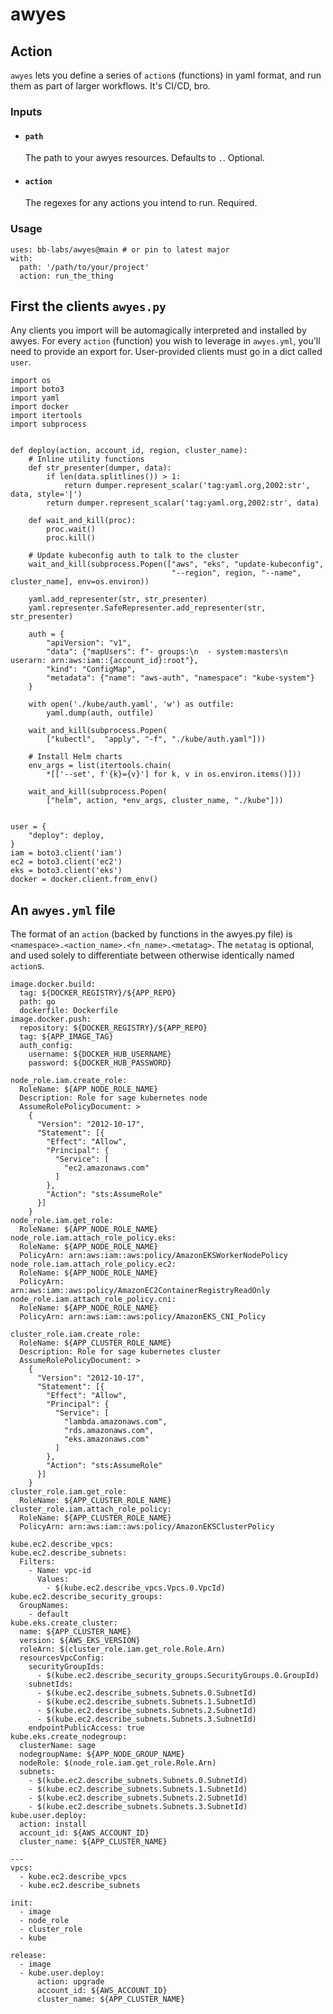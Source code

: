 # awyes

## Action

`awyes` lets you define a series of `action`s (functions) in yaml format, and run them as part of larger workflows. It's CI/CD, bro.

### Inputs

- #### `path`
  The path to your awyes resources. Defaults to `.`. Optional.
- #### `action`
  The regexes for any actions you intend to run. Required.

### Usage

```
uses: bb-labs/awyes@main # or pin to latest major
with:
  path: '/path/to/your/project'
  action: run_the_thing
```

## First the clients `awyes.py`

Any clients you import will be automagically interpreted and installed by awyes. For every `action` (function) you wish to leverage in `awyes.yml`, you'll need to provide an export for. User-provided clients must go in a dict called `user`.

```
import os
import boto3
import yaml
import docker
import itertools
import subprocess


def deploy(action, account_id, region, cluster_name):
    # Inline utility functions
    def str_presenter(dumper, data):
        if len(data.splitlines()) > 1:
            return dumper.represent_scalar('tag:yaml.org,2002:str', data, style='|')
        return dumper.represent_scalar('tag:yaml.org,2002:str', data)

    def wait_and_kill(proc):
        proc.wait()
        proc.kill()

    # Update kubeconfig auth to talk to the cluster
    wait_and_kill(subprocess.Popen(["aws", "eks", "update-kubeconfig",
                                    "--region", region, "--name", cluster_name], env=os.environ))

    yaml.add_representer(str, str_presenter)
    yaml.representer.SafeRepresenter.add_representer(str, str_presenter)

    auth = {
        "apiVersion": "v1",
        "data": {"mapUsers": f"- groups:\n  - system:masters\n  userarn: arn:aws:iam::{account_id}:root"},
        "kind": "ConfigMap",
        "metadata": {"name": "aws-auth", "namespace": "kube-system"}
    }

    with open('./kube/auth.yaml', 'w') as outfile:
        yaml.dump(auth, outfile)

    wait_and_kill(subprocess.Popen(
        ["kubectl",  "apply", "-f", "./kube/auth.yaml"]))

    # Install Helm charts
    env_args = list(itertools.chain(
        *[['--set', f'{k}={v}'] for k, v in os.environ.items()]))

    wait_and_kill(subprocess.Popen(
        ["helm", action, *env_args, cluster_name, "./kube"]))


user = {
    "deploy": deploy,
}
iam = boto3.client('iam')
ec2 = boto3.client('ec2')
eks = boto3.client('eks')
docker = docker.client.from_env()

```

## An `awyes.yml` file

The format of an `action` (backed by functions in the awyes.py file) is `<namespace>.<action_name>.<fn_name>.<metatag>`. The `metatag` is optional, and used solely to differentiate between otherwise identically named `action`s.

```
image.docker.build:
  tag: ${DOCKER_REGISTRY}/${APP_REPO}
  path: go
  dockerfile: Dockerfile
image.docker.push:
  repository: ${DOCKER_REGISTRY}/${APP_REPO}
  tag: ${APP_IMAGE_TAG}
  auth_config:
    username: ${DOCKER_HUB_USERNAME}
    password: ${DOCKER_HUB_PASSWORD}

node_role.iam.create_role:
  RoleName: ${APP_NODE_ROLE_NAME}
  Description: Role for sage kubernetes node
  AssumeRolePolicyDocument: >
    {
      "Version": "2012-10-17",
      "Statement": [{
        "Effect": "Allow",
        "Principal": {
          "Service": [
            "ec2.amazonaws.com"
          ]
        },
        "Action": "sts:AssumeRole"
      }]
    }
node_role.iam.get_role:
  RoleName: ${APP_NODE_ROLE_NAME}
node_role.iam.attach_role_policy.eks:
  RoleName: ${APP_NODE_ROLE_NAME}
  PolicyArn: arn:aws:iam::aws:policy/AmazonEKSWorkerNodePolicy
node_role.iam.attach_role_policy.ec2:
  RoleName: ${APP_NODE_ROLE_NAME}
  PolicyArn: arn:aws:iam::aws:policy/AmazonEC2ContainerRegistryReadOnly
node_role.iam.attach_role_policy.cni:
  RoleName: ${APP_NODE_ROLE_NAME}
  PolicyArn: arn:aws:iam::aws:policy/AmazonEKS_CNI_Policy

cluster_role.iam.create_role:
  RoleName: ${APP_CLUSTER_ROLE_NAME}
  Description: Role for sage kubernetes cluster
  AssumeRolePolicyDocument: >
    {
      "Version": "2012-10-17",
      "Statement": [{
        "Effect": "Allow",
        "Principal": {
          "Service": [
            "lambda.amazonaws.com",
            "rds.amazonaws.com",
            "eks.amazonaws.com"
          ]
        },
        "Action": "sts:AssumeRole"
      }]
    }
cluster_role.iam.get_role:
  RoleName: ${APP_CLUSTER_ROLE_NAME}
cluster_role.iam.attach_role_policy:
  RoleName: ${APP_CLUSTER_ROLE_NAME}
  PolicyArn: arn:aws:iam::aws:policy/AmazonEKSClusterPolicy

kube.ec2.describe_vpcs:
kube.ec2.describe_subnets:
  Filters:
    - Name: vpc-id
      Values:
        - $(kube.ec2.describe_vpcs.Vpcs.0.VpcId)
kube.ec2.describe_security_groups:
  GroupNames:
    - default
kube.eks.create_cluster:
  name: ${APP_CLUSTER_NAME}
  version: ${AWS_EKS_VERSION}
  roleArn: $(cluster_role.iam.get_role.Role.Arn)
  resourcesVpcConfig:
    securityGroupIds:
      - $(kube.ec2.describe_security_groups.SecurityGroups.0.GroupId)
    subnetIds:
      - $(kube.ec2.describe_subnets.Subnets.0.SubnetId)
      - $(kube.ec2.describe_subnets.Subnets.1.SubnetId)
      - $(kube.ec2.describe_subnets.Subnets.2.SubnetId)
      - $(kube.ec2.describe_subnets.Subnets.3.SubnetId)
    endpointPublicAccess: true
kube.eks.create_nodegroup:
  clusterName: sage
  nodegroupName: ${APP_NODE_GROUP_NAME}
  nodeRole: $(node_role.iam.get_role.Role.Arn)
  subnets:
    - $(kube.ec2.describe_subnets.Subnets.0.SubnetId)
    - $(kube.ec2.describe_subnets.Subnets.1.SubnetId)
    - $(kube.ec2.describe_subnets.Subnets.2.SubnetId)
    - $(kube.ec2.describe_subnets.Subnets.3.SubnetId)
kube.user.deploy:
  action: install
  account_id: ${AWS_ACCOUNT_ID}
  cluster_name: ${APP_CLUSTER_NAME}

---
vpcs:
  - kube.ec2.describe_vpcs
  - kube.ec2.describe_subnets

init:
  - image
  - node_role
  - cluster_role
  - kube

release:
  - image
  - kube.user.deploy:
      action: upgrade
      account_id: ${AWS_ACCOUNT_ID}
      cluster_name: ${APP_CLUSTER_NAME}
```
